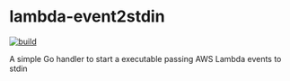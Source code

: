 # lambda-event2stdin
[![build](https://github.com/grycap/lambda-event2stdin/workflows/build/badge.svg)](https://github.com/grycap/lambda-event2stdin/actions?query=workflow%3Abuild)

A simple Go handler to start a executable passing AWS Lambda events to stdin
